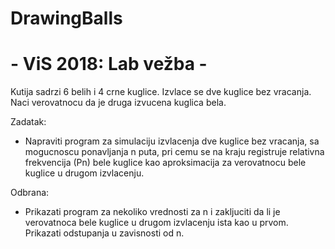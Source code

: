 # DrawingBalls
# - ViS 2018: Lab vežba - 


Kutija sadrzi 6 belih i 4 crne kuglice. Izvlace se dve kuglice bez vracanja. Naci verovatnocu da je
druga izvucena kuglica bela.

Zadatak: 
- Napraviti program za simulaciju izvlacenja dve kuglice bez vracanja, sa mogucnoscu ponavljanja n puta, pri cemu se na kraju registruje relativna frekvencija (Pn) bele kuglice kao aproksimacija za verovatnocu bele kuglice u drugom izvlacenju.

Odbrana: 
- Prikazati program za nekoliko vrednosti za n i zakljuciti da li je verovatnoca bele kuglice u drugom izvlacenju ista kao u prvom. Prikazati odstupanja u zavisnosti od n.

